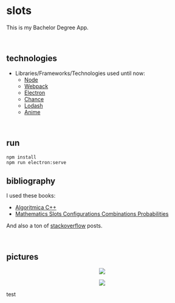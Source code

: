 # slots

This is my Bachelor Degree App.

<br>

## technologies
 - Libraries/Frameworks/Technologies used until now:
   - [Node](https://nodejs.org/en/)
   - [Webpack](https://webpack.js.org/)
   - [Electron](https://electronjs.org/)
   - [Chance](https://chancejs.com/)
   - [Lodash](https://lodash.com/docs/4.17.11)
   - [Anime](https://animejs.com/)

<br>

## run

```console
npm install
npm run electron:serve
```

## bibliography

I used these books:
 - [Algoritmica C++](https://www.emag.ro/algoritmica-c-eugen-laslo-vlad-sebastian-ionescu-alf0/pd/D808PJBBM/)
 - [Mathematics Slots Configurations Combinations Probabilities](https://www.amazon.com/Mathematics-Slots-Configurations-Combinations-Probabilities/dp/9731991409)

And also a ton of [stackoverflow](https://stackoverflow.com/) posts.

<br>

## pictures

<p align="center">
	<img src="https://i.imgur.com/goTS3Nw.png">
</p>

<p align="center">
	<img src="https://i.imgur.com/NvAjE6A.png">
</p>

test